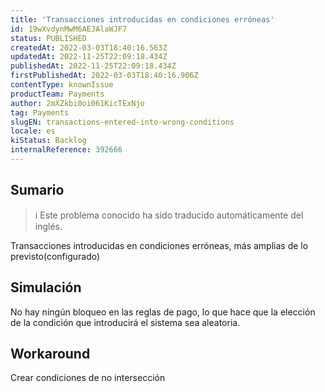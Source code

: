 ```yaml
---
title: 'Transacciones introducidas en condiciones erróneas'
id: 19wXvdynMwM6AEJAlaWJF7
status: PUBLISHED
createdAt: 2022-03-03T18:40:16.563Z
updatedAt: 2022-11-25T22:09:18.434Z
publishedAt: 2022-11-25T22:09:18.434Z
firstPublishedAt: 2022-03-03T18:40:16.906Z
contentType: knownIssue
productTeam: Payments
author: 2mXZkbi0oi061KicTExNjo
tag: Payments
slugEN: transactions-entered-into-wrong-conditions
locale: es
kiStatus: Backlog
internalReference: 392666
---
```


## Sumario

>ℹ️ Este problema conocido ha sido traducido automáticamente del inglés.


Transacciones introducidas en condiciones erróneas, más amplias de lo previsto(configurado)



## Simulación


No hay ningún bloqueo en las reglas de pago, lo que hace que la elección de la condición que introducirá el sistema sea aleatoria.



## Workaround


Crear condiciones de no intersección

